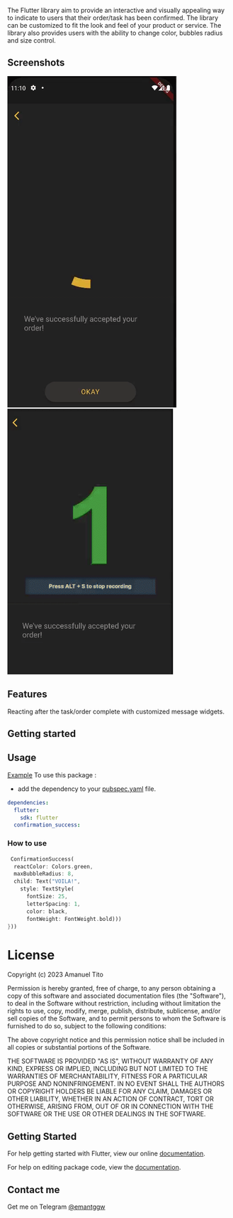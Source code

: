 <!--
This README describes the package. If you publish this package to pub.dev,
this README's contents appear on the landing page for your package.

For information about how to write a good package README, see the guide for
[writing package pages](https://dart.dev/guides/libraries/writing-package-pages).

For general information about developing packages, see the Dart guide for
[creating packages](https://dart.dev/guides/libraries/create-library-packages)
and the Flutter guide for
[developing packages and plugins](https://flutter.dev/developing-packages).
-->

The Flutter library aim to provide an interactive and visually appealing way to indicate to users that their order/task has been confirmed. The library can be customized to fit the look and feel of your product or service. The library also provides users with the ability to change color, bubbles radius and size control.

## Screenshots

<img src="https://github.com/emantggw/confirmation_success/raw/main/assets/screenshots/confirm_succes_with_yellow.gif" />

<img src="https://github.com/emantggw/confirmation_success/raw/main/assets/screenshots/confirm_success_green.gif" />

## Features

Reacting after the task/order complete with customized message widgets.

## Getting started

## Usage

[Example](https://github.com/emantggw/confirmation_success/blob/master/example/example.dart)
To use this package :

- add the dependency to your [pubspec.yaml](https://github.com/emantggw/confirmation_success/blob/master/pubspec.yaml) file.

```yaml
dependencies:
  flutter:
    sdk: flutter
  confirmation_success:
```

### How to use

```dart
 ConfirmationSuccess(
  reactColor: Colors.green,
  maxBubbleRadius: 8,
  child: Text("VOILA!",
    style: TextStyle(
      fontSize: 25,
      letterSpacing: 1,
      color: black,
      fontWeight: FontWeight.bold)))
}))
```

# License

Copyright (c) 2023 Amanuel Tito

Permission is hereby granted, free of charge, to any person obtaining a copy
of this software and associated documentation files (the "Software"), to deal
in the Software without restriction, including without limitation the rights
to use, copy, modify, merge, publish, distribute, sublicense, and/or sell
copies of the Software, and to permit persons to whom the Software is
furnished to do so, subject to the following conditions:

The above copyright notice and this permission notice shall be included in all
copies or substantial portions of the Software.

THE SOFTWARE IS PROVIDED "AS IS", WITHOUT WARRANTY OF ANY KIND, EXPRESS OR
IMPLIED, INCLUDING BUT NOT LIMITED TO THE WARRANTIES OF MERCHANTABILITY,
FITNESS FOR A PARTICULAR PURPOSE AND NONINFRINGEMENT. IN NO EVENT SHALL THE
AUTHORS OR COPYRIGHT HOLDERS BE LIABLE FOR ANY CLAIM, DAMAGES OR OTHER
LIABILITY, WHETHER IN AN ACTION OF CONTRACT, TORT OR OTHERWISE, ARISING FROM,
OUT OF OR IN CONNECTION WITH THE SOFTWARE OR THE USE OR OTHER DEALINGS IN THE
SOFTWARE.

## Getting Started

For help getting started with Flutter, view our online [documentation](https://flutter.io/).

For help on editing package code, view the [documentation](https://flutter.io/developing-packages/).

## Contact me

Get me on Telegram [@emantggw](https://t.me/emantggw)
